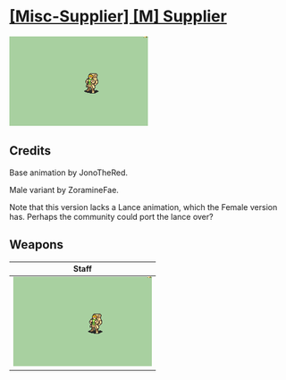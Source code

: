 # [\[Misc-Supplier\] \[M\] Supplier](./)
 

<img src="./7.%20Staff/Staff_000.png" alt="[Misc-Supplier] [M] Supplier standing" />

## Credits

Base animation by JonoTheRed.

Male variant by ZoramineFae.

Note that this version lacks a Lance animation, which the Female version has. Perhaps the community could port the lance over?

## Weapons
 

|Staff |
|  :---: |
| <img alt="Staff animation" src="./7.%20Staff/Staff.gif" /> |
